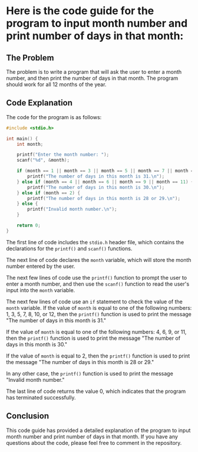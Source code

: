 # Here is the code guide for the program to input month number and print number of days in that month:

## The Problem

The problem is to write a program that will ask the user to enter a month number, and then print the number of days in that month. The program should work for all 12 months of the year.

## Code Explanation

The code for the program is as follows:

```c
#include <stdio.h>

int main() {
    int month;

    printf("Enter the month number: ");
    scanf("%d", &month);

    if (month == 1 || month == 3 || month == 5 || month == 7 || month == 8 || month == 10 || month == 12) {
        printf("The number of days in this month is 31.\n");
    } else if (month == 4 || month == 6 || month == 9 || month == 11) {
        printf("The number of days in this month is 30.\n");
    } else if (month == 2) {
        printf("The number of days in this month is 28 or 29.\n");
    } else {
        printf("Invalid month number.\n");
    }

    return 0;
}
```

The first line of code includes the `stdio.h` header file, which contains the declarations for the `printf()` and `scanf()` functions.

The next line of code declares the `month` variable, which will store the month number entered by the user.

The next few lines of code use the `printf()` function to prompt the user to enter a month number, and then use the `scanf()` function to read the user's input into the `month` variable.

The next few lines of code use an `if` statement to check the value of the `month` variable. If the value of `month` is equal to one of the following numbers: 1, 3, 5, 7, 8, 10, or 12, then the `printf()` function is used to print the message "The number of days in this month is 31."

If the value of `month` is equal to one of the following numbers: 4, 6, 9, or 11, then the `printf()` function is used to print the message "The number of days in this month is 30."

If the value of `month` is equal to 2, then the `printf()` function is used to print the message "The number of days in this month is 28 or 29."

In any other case, the `printf()` function is used to print the message "Invalid month number."

The last line of code returns the value 0, which indicates that the program has terminated successfully.

## Conclusion

This code guide has provided a detailed explanation of the program to input month number and print number of days in that month. If you have any questions about the code, please feel free to comment in the repository.
